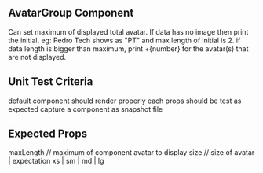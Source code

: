 ## AvatarGroup Component

Can set maximum of displayed total avatar.
If data has no image then print the initial, eg: Pedro Tech shows as "PT" and max length of initial is 2.
if data length is bigger than maximum, print +{number} for the avatar(s) that are not displayed.

## Unit Test Criteria

default component should render properly
each props should be test as expected
capture a component as snapshot file

## Expected Props

maxLength // maximum of component avatar to display
size // size of avatar | expectation xs | sm | md | lg
